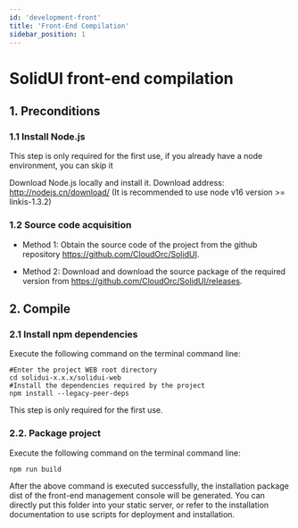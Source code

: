 ```yaml
---
id: 'development-front'
title: 'Front-End Compilation'
sidebar_position: 1
---
```


# SolidUI front-end compilation

## 1. Preconditions

### 1.1 Install Node.js

This step is only required for the first use, if you already have a node environment, you can skip it

Download Node.js locally and install it. Download address: http://nodejs.cn/download/ (It is recommended to use node v16 version >= linkis-1.3.2)

### 1.2 Source code acquisition

* Method 1: Obtain the source code of the project from the github repository https://github.com/CloudOrc/SolidUI.

* Method 2: Download and download the source package of the required version from https://github.com/CloudOrc/SolidUI/releases.


## 2. Compile

### 2.1 Install npm dependencies

Execute the following command on the terminal command line:

```shell script
#Enter the project WEB root directory
cd solidui-x.x.x/solidui-web
#Install the dependencies required by the project
npm install --legacy-peer-deps
```
This step is only required for the first use.

### 2.2. Package project

Execute the following command on the terminal command line:

```shell script
npm run build
```

After the above command is executed successfully, the installation package dist of the front-end management console will be generated. You can directly put this folder into your static server, or refer to the installation documentation to use scripts for deployment and installation.